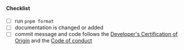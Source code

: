 #### Checklist

- [ ] run `pnpm format`
- [ ] documentation is changed or added
- [ ] commit message and code follows the [Developer's Certification of Origin](https://github.com/crashmax-dev/fireworks-js/blob/master/CONTRIBUTING.md#developers-certificate-of-origin-11)
      and the [Code of conduct](https://github.com/crashmax-dev/fireworks-js/blob/master/CODE_OF_CONDUCT.md)
